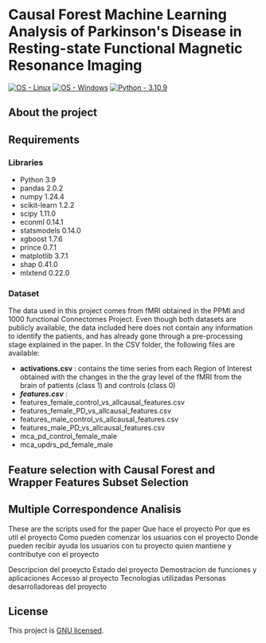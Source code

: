 <h1 align="left"> Causal Forest Machine Learning Analysis of Parkinson's Disease in Resting-state Functional Magnetic Resonance Imaging </h1>

<a href="https://www.linux.org/" title="Go to Linux homepage"><img src="https://img.shields.io/badge/OS-Linux-blue?logo=linux&logoColor=white" alt="OS - Linux"></a>
<a href="https://www.microsoft.com/" title="Go to Microsoft homepage"><img src="https://img.shields.io/badge/OS-Windows-blue?logo=windows&logoColor=white" alt="OS - Windows"></a>
<a href="https://"><img src="https://img.shields.io/static/v1?label=Python&message=3.10.9&color=2ea44f" alt="Python - 3.10.9"></a>

<h2 align="left"> About the project </h2>


<h2 align="left"> Requirements </h2>

<h3 align="left"> Libraries </h3>

- Python 3.9
- pandas 2.0.2
- numpy 1.24.4
- scikit-learn 1.2.2
- scipy 1.11.0
- econml 0.14.1
- statsmodels 0.14.0
- xgboost 1.7.6
- prince 0.7.1
- matplotlib 3.7.1
- shap 0.41.0
- mlxtend 0.22.0

<h3 align="left"> Dataset </h3>
The data used in this project comes from fMRI obtained in the PPMI and 1000 functional Connectomes Project. Even though both datasets are publicly available, the data included here does not contain any information to identify the patients, and has already gone through a pre-processing stage explained in the paper.
In the CSV folder, the following files are available:


- <b> activations.csv </b>: contains the time series from each Region of Interest obtained with the changes in the the gray level of the fMRI from the brain of patients (class 1) and controls (class 0)
- <b><i>features.csv</i></b> :
- features_female_control_vs_allcausal_features.csv
- features_female_PD_vs_allcausal_features.csv
- features_male_control_vs_allcausal_features.csv
- features_male_PD_vs_allcausal_features.csv
- mca_pd_control_female_male
- mca_updrs_pd_female_male

<h2 align="left"> Feature selection with Causal Forest and Wrapper Features Subset Selection </h2>


<h2 align="left"> Multiple Correspondence Analisis </h2>

These are the scripts used for the paper 
Que hace el proyecto 
Por que es util el proyecto 
Como pueden comenzar los usuarios con el proyecto 
Donde pueden recibir ayuda los usuarios con tu proyecto 
quien mantiene y contributye con el proyecto 

Descripcion del proeycto 
Estado del proyecto 
Demostracion de funciones y aplicaciones
Accesso al proyecto 
Tecnologias utilizadas
Personas desarrolladoreas del proyecto 


## License

This project is [GNU licensed](./LICENSE).